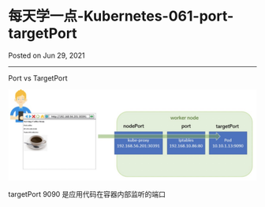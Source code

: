 # 每天学一点-Kubernetes-061-port-targetPort

Posted on Jun 29, 2021

---

Port vs TargetPort

![](../resources/img/port-targetPort.jpg)

targetPort 9090 是应用代码在容器内部监听的端口
